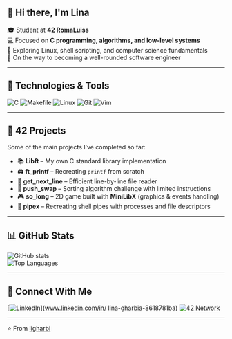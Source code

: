 ## 👋 Hi there, I'm Lina 

🎓 Student at **42 RomaLuiss**  
💻 Focused on **C programming, algorithms, and low-level systems**  
🚀 Exploring Linux, shell scripting, and computer science fundamentals  
🌱 On the way to becoming a well-rounded software engineer  

---

## 🔧 Technologies & Tools
![C](https://img.shields.io/badge/-C-A8B9CC?style=flat&logo=c&logoColor=white)
![Makefile](https://img.shields.io/badge/-Makefile-1A1A1A?style=flat&logo=gnu&logoColor=white)
![Linux](https://img.shields.io/badge/-Linux-FCC624?style=flat&logo=linux&logoColor=black)
![Git](https://img.shields.io/badge/-Git-F05032?style=flat&logo=git&logoColor=white)
![Vim](https://img.shields.io/badge/-Vim-019733?style=flat&logo=vim&logoColor=white)

---

## 📌 42 Projects
Some of the main projects I’ve completed so far:

- 📚 **Libft** – My own C standard library implementation  
- 🖨️ **ft_printf** – Recreating `printf` from scratch  
- 📖 **get_next_line** – Efficient line-by-line file reader  
- 🔄 **push_swap** – Sorting algorithm challenge with limited instructions
- 🎮 **so_long** – 2D game built with **MiniLibX** (graphics & events handling)  
- 🔗 **pipex** – Recreating shell pipes with processes and file descriptors  

---

## 📊 GitHub Stats
![GitHub stats](https://github-readme-stats.vercel.app/api?username=ligharbi&show_icons=true&theme=tokyonight)  
![Top Languages](https://github-readme-stats.vercel.app/api/top-langs/?username=ligharbi&layout=compact&theme=tokyonight)  

---

## 🤝 Connect With Me
[![LinkedIn](https://img.shields.io/badge/-LinkedIn-0A66C2?style=flat&logo=linkedin&logoColor=white)](www.linkedin.com/in/
lina-gharbia-8618781ba)
[![42 Network](https://img.shields.io/badge/-42%20Profile-000000?style=flat&logo=42&logoColor=white)](https://profile.intra.42.fr/users/ligharbi)

---

⭐️ From [ligharbi](https://github.com/ligharbi)
